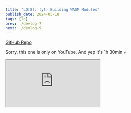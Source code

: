 ```yaml
---
title: "LO[8]: (yt) Building WASM Modules"
publish_date: 2024-05-18
tags: [lo]
prev: ./devlog-7
next: ./devlog-9
---
```


[GitHub Repo](https://github.com/glebbash/LO)

Sorry, this one is only on YouTube. And yep it's 1h 30min 💀

<iframe class="yt-embed" allowfullscreen
  src="https://www.youtube.com/embed/plsupBjLCFA?autoplay=1&origin=https://carrot-blog.deno.dev"
></iframe>
